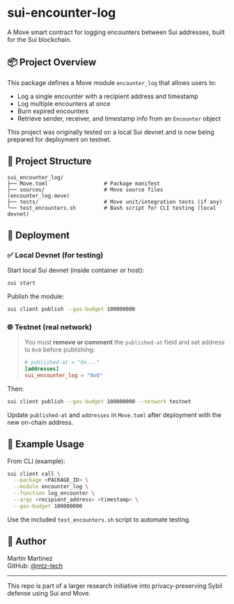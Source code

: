 # sui-encounter-log

A Move smart contract for logging encounters between Sui addresses, built for the Sui blockchain.

## 📦 Project Overview

This package defines a Move module `encounter_log` that allows users to:

- Log a single encounter with a recipient address and timestamp
- Log multiple encounters at once
- Burn expired encounters
- Retrieve sender, receiver, and timestamp info from an `Encounter` object

This project was originally tested on a local Sui devnet and is now being prepared for deployment on testnet.

## 📁 Project Structure

```
sui_encounter_log/
├── Move.toml                  # Package manifest
├── sources/                   # Move source files (encounter_log.move)
├── tests/                     # Move unit/integration tests (if any)
└── test_encounters.sh         # Bash script for CLI testing (local devnet)
```

## 🚀 Deployment

### ✅ Local Devnet (for testing)

Start local Sui devnet (inside container or host):

```bash
sui start
```

Publish the module:

```bash
sui client publish --gas-budget 100000000
```

### 🌐 Testnet (real network)

> You must **remove or comment** the `published-at` field and set address to `0x0` before publishing:
>
> ```toml
> # published-at = "0x..."
> [addresses]
> sui_encounter_log = "0x0"
> ```

Then:

```bash
sui client publish --gas-budget 100000000 --network testnet
```

Update `published-at` and `addresses` in `Move.toml` after deployment with the new on-chain address.

## 🔬 Example Usage

From CLI (example):

```bash
sui client call \
  --package <PACKAGE_ID> \
  --module encounter_log \
  --function log_encounter \
  --args <recipient_address> <timestamp> \
  --gas-budget 100000000
```

Use the included `test_encounters.sh` script to automate testing.

## 🧠 Author

Martin Martinez  
GitHub: [@mtz-tech](https://github.com/mtz-tech)

---

This repo is part of a larger research initiative into privacy-preserving Sybil defense using Sui and Move.